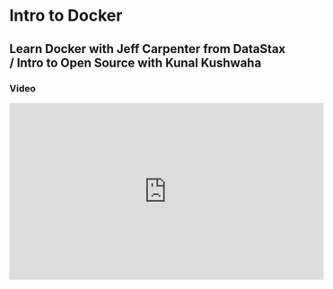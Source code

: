 # Intro to Docker

## Learn Docker with Jeff Carpenter from DataStax / Intro to Open Source with Kunal Kushwaha


 ### Video 
 <iframe width="560" height="315" src="https://www.youtube.com/embed/1PZ2dTp8rpg" title="YouTube video player" frameborder="0" allow="accelerometer; autoplay; clipboard-write; encrypted-media; gyroscope; picture-in-picture" allowfullscreen></iframe>